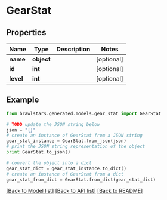# GearStat


## Properties
Name | Type | Description | Notes
------------ | ------------- | ------------- | -------------
**name** | **object** |  | [optional] 
**id** | **int** |  | [optional] 
**level** | **int** |  | [optional] 

## Example

```python
from brawlstars.generated.models.gear_stat import GearStat

# TODO update the JSON string below
json = "{}"
# create an instance of GearStat from a JSON string
gear_stat_instance = GearStat.from_json(json)
# print the JSON string representation of the object
print GearStat.to_json()

# convert the object into a dict
gear_stat_dict = gear_stat_instance.to_dict()
# create an instance of GearStat from a dict
gear_stat_from_dict = GearStat.from_dict(gear_stat_dict)
```
[[Back to Model list]](../README.md#documentation-for-models) [[Back to API list]](../README.md#documentation-for-api-endpoints) [[Back to README]](../README.md)


